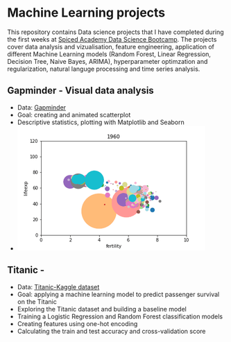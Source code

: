 # Machine Learning projects

This repository contains Data science projects that I have completed during the first weeks at [Spiced Academy Data Science Bootcamp](https://www.spiced-academy.com/en). The projects cover data analysis and vizualisation, feature engineering, application of different Machine Learning models (Random Forest, Linear Regression, Decision Tree, Naive Bayes, ARIMA), hyperparameter optimzation and regularization, natural languge processing and time series analysis.

## Gapminder - Visual data analysis 
* Data: [Gapminder](https://www.gapminder.org/data/)
* Goal: creating and animated scatterplot
* Descriptive statistics, plotting with Matplotlib and Seaborn
* ![Alt Text](https://github.com/madinamarat/machine_learning_projects/blob/master/01_animated_scatterplot/output.gif)

## Titanic - 
* Data: [Titanic-Kaggle dataset](https://www.kaggle.com/c/titanic/data)
* Goal: applying a machine learning model to predict passenger survival on the Titanic
* Exploring the Titanic dataset and building a baseline model
* Training a Logistic Regression and Random Forest classification models
* Creating features using one-hot encoding
* Calculating the train and test accuracy and cross-validation score
